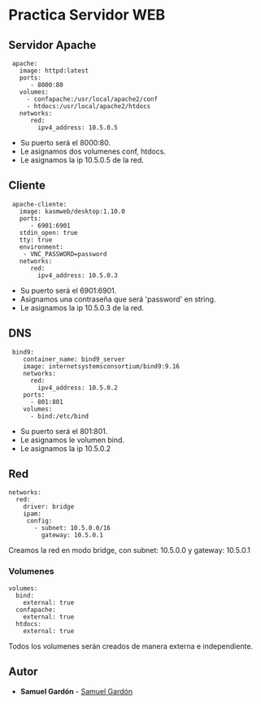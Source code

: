 # Practica Servidor WEB

## Servidor Apache
~~~
 apache:
   image: httpd:latest
   ports:
      - 8000:80
   volumes:
     - confapache:/usr/local/apache2/conf
     - htdocs:/usr/local/apache2/htdocs
   networks:
      red:
        ipv4_address: 10.5.0.5 
~~~
* Su puerto será el 8000:80.
* Le asignamos dos volumenes conf, htdocs.
* Le asignamos la ip 10.5.0.5 de la red.

## Cliente
~~~
 apache-cliente:
   image: kasmweb/desktop:1.10.0
   ports:
      - 6901:6901
   stdin_open: true  
   tty: true         
   environment:
    - VNC_PASSWORD=password 
   networks:
      red:
        ipv4_address: 10.5.0.3 
~~~
* Su puerto será el 6901:6901.
* Asignamos una contraseña que será 'password' en string.
* Le asignamos la ip 10.5.0.3 de la red.

## DNS
~~~
 bind9:
    container_name: bind9_server
    image: internetsystemsconsortium/bind9:9.16
    networks:
      red:
        ipv4_address: 10.5.0.2
    ports:
      - 801:801
    volumes:
      - bind:/etc/bind
~~~
* Su puerto será el 801:801.
* Le asignamos le volumen bind.
* Le asignamos la ip 10.5.0.2

## Red
~~~
networks:
  red:
    driver: bridge
    ipam:
     config:
       - subnet: 10.5.0.0/16
         gateway: 10.5.0.1
~~~
Creamos la red en modo bridge, con subnet: 10.5.0.0 y gateway: 10.5.0.1

### Volumenes
~~~
volumes:
  bind:
    external: true
  confapache:
    external: true
  htdocs:
    external: true
~~~
Todos los volumenes serán creados de manera externa e independiente.

## Autor
* **Samuel Gardón** - [Samuel Gardón](https://github.com/Maxwellgp)